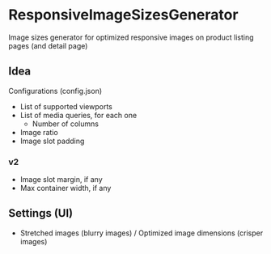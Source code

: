 # ResponsiveImageSizesGenerator

Image sizes generator for optimized responsive images on product listing pages (and detail page)

## Idea

Configurations (config.json)

- List of supported viewports
- List of media queries, for each one
  - Number of columns
- Image ratio
- Image slot padding

### v2

- Image slot margin, if any
- Max container width, if any

## Settings (UI)

- Stretched images (blurry images) / Optimized image dimensions (crisper images)